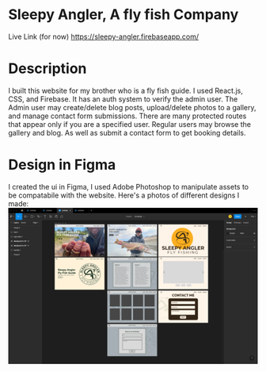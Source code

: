 # Sleepy Angler, A fly fish Company

Live Link (for now)
https://sleepy-angler.firebaseapp.com/

# Description
I built this website for my brother who is a fly fish guide. I used React.js, CSS, and Firebase. It has an auth system to verify the admin user. The Admin user may create/delete blog posts, upload/delete photos to a gallery, and manage contact form submissions. There are many protected routes that appear only if you are a specified user. Regular users may browse the gallery and blog. As well as submit a contact form to get booking details. 

# Design in Figma
I created the ui in Figma, I used Adobe Photoshop to manipulate assets to be compatabile with the website. Here's a photos of different designs I made:
![design](https://github.com/seanmena/sleepyangler/blob/main/src/assets/screenshot.png?raw=true)

